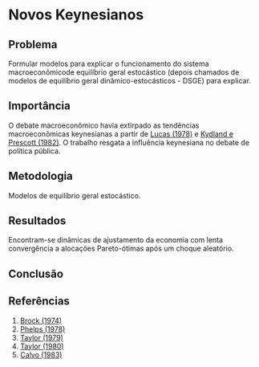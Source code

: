 # Novos Keynesianos

## Problema
Formular modelos para explicar o funcionamento do sistema macroeconômicode equilíbrio geral estocástico (depois chamados de modelos de equilíbrio geral dinâmico-estocásticos - DSGE)
para explicar.

## Importância
O debate macroeconômico havia extirpado as tendências macroeconômicas keynesianas a partir de [Lucas (1978)](https://doi.org/10.2307/1913837) e
[Kydland e Prescott (1982)](https://www.jstor.org/stable/pdf/1913386.pdf?refreqid=excelsior%3A25a6e276b3fced623bf289e5d1d555a6&ab_segments=&origin=).
O trabalho resgata a influência keynesiana no debate de política pública.

## Metodologia
Modelos de equilíbrio geral estocástico.

## Resultados
Encontram-se dinâmicas de ajustamento da economia com lenta convergência a alocações Pareto-ótimas após um choque aleatório.

## Conclusão

## Referências

1. [Brock (1974)](https://www.jstor.org/stable/pdf/2525739.pdf)
2. [Phelps (1978)](https://www.jstor.org/stable/pdf/40438707.pdf?refreqid=excelsior%3A40e4b21fad212597aaf14b4fcb8c62df&ab_segments=&origin=&acceptTC=1)
3. [Taylor (1979)](https://web.stanford.edu/~johntayl/Papers/handbook.pdf)
4. [Taylor (1980)](https://www.jstor.org/stable/pdf/1830957.pdf?refreqid=excelsior%3A8cd8c41e49d920cc90824d2f2a8b16e6&ab_segments=&origin=)
5. [Calvo (1983)](https://reader.elsevier.com/reader/sd/pii/0304393283900600?token=F3D16D59CC99AF0F60B6A37E64166302351874461485120061633D8FC0AC3D35F67EA2B275BAE3F83B9BB0C5A7001126&originRegion=us-east-1&originCreation=20220916100615)




